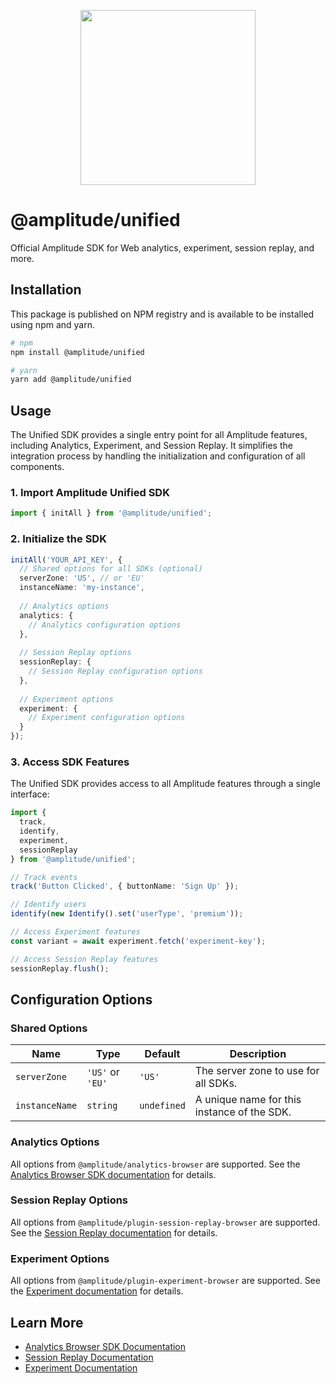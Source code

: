 <p align="center">
  <a href="https://amplitude.com" target="_blank" align="center">
    <img src="https://static.amplitude.com/lightning/46c85bfd91905de8047f1ee65c7c93d6fa9ee6ea/static/media/amplitude-logo-with-text.4fb9e463.svg" width="280">
  </a>
  <br />
</p>

# @amplitude/unified

Official Amplitude SDK for Web analytics, experiment, session replay, and more.

## Installation

This package is published on NPM registry and is available to be installed using npm and yarn.

```sh
# npm
npm install @amplitude/unified

# yarn
yarn add @amplitude/unified
```

## Usage

The Unified SDK provides a single entry point for all Amplitude features, including Analytics, Experiment, and Session Replay. It simplifies the integration process by handling the initialization and configuration of all components.

### 1. Import Amplitude Unified SDK

```typescript
import { initAll } from '@amplitude/unified';
```

### 2. Initialize the SDK

```typescript
initAll('YOUR_API_KEY', {
  // Shared options for all SDKs (optional)
  serverZone: 'US', // or 'EU'
  instanceName: 'my-instance',
  
  // Analytics options
  analytics: {
    // Analytics configuration options
  },
  
  // Session Replay options
  sessionReplay: {
    // Session Replay configuration options
  },
  
  // Experiment options
  experiment: {
    // Experiment configuration options
  }
});
```

### 3. Access SDK Features

The Unified SDK provides access to all Amplitude features through a single interface:

```typescript
import { 
  track, 
  identify, 
  experiment, 
  sessionReplay 
} from '@amplitude/unified';

// Track events
track('Button Clicked', { buttonName: 'Sign Up' });

// Identify users
identify(new Identify().set('userType', 'premium'));

// Access Experiment features
const variant = await experiment.fetch('experiment-key');

// Access Session Replay features
sessionReplay.flush();
```

## Configuration Options

### Shared Options

|Name|Type|Default|Description|
|-|-|-|-|
|`serverZone`|`'US'` or `'EU'`|`'US'`|The server zone to use for all SDKs.|
|`instanceName`|`string`|`undefined`|A unique name for this instance of the SDK.|

### Analytics Options

All options from `@amplitude/analytics-browser` are supported. See the [Analytics Browser SDK documentation](https://www.docs.developers.amplitude.com/analytics/browser/) for details.

### Session Replay Options

All options from `@amplitude/plugin-session-replay-browser` are supported. See the [Session Replay documentation](https://www.docs.developers.amplitude.com/session-replay/) for details.

### Experiment Options

All options from `@amplitude/plugin-experiment-browser` are supported. See the [Experiment documentation](https://www.docs.developers.amplitude.com/experiment/) for details.

## Learn More

- [Analytics Browser SDK Documentation](https://amplitude.com/docs/sdks/analytics/browser/browser-sdk-2)
- [Session Replay Documentation](https://amplitude.com/docs/session-replay/session-replay-standalone-sdk)
- [Experiment Documentation](https://amplitude.com/docs/sdks/experiment-sdks/experiment-javascript)
